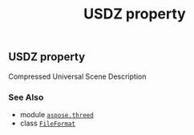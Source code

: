 ﻿---
title: USDZ property
second_title: Aspose.3D for Python via .NET API References
description: 
type: docs
weight: 500
url: /python-net/aspose.threed/fileformat/usdz/
is_root: false
---

## USDZ property


Compressed Universal Scene Description

### See Also
* module [`aspose.threed`](../../)
* class [`FileFormat`](/3d/python-net/aspose.threed/fileformat)
